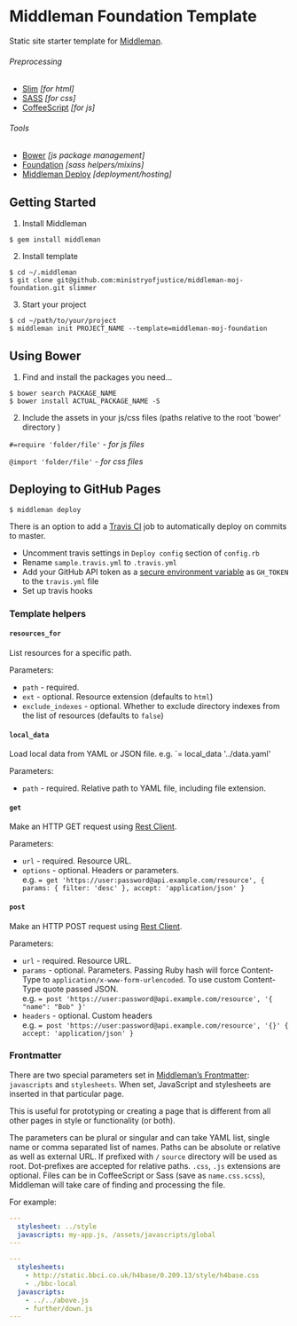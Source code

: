 Middleman Foundation Template
=============================

Static site starter template for [Middleman](http://middlemanapp.com).

###### Preprocessing
- [Slim](http://slim-lang.com) *[for html]*
- [SASS](http://sass-lang.com) *[for css]*
- [CoffeeScript](http://coffeescript.org) *[for js]*

###### Tools
- [Bower](http://bower.io) *[js package management]*
- [Foundation](http://foundation.zurb.com/docs/) *[sass helpers/mixins]*
- [Middleman Deploy](https://github.com/karlfreeman/middleman-deploy) *[deployment/hosting]*

## Getting Started

1. Install Middleman

  ```
  $ gem install middleman
  ```

2. Install template

  ```
  $ cd ~/.middleman
  $ git clone git@github.com:ministryofjustice/middleman-moj-foundation.git slimmer
  ```

3. Start your project

  ```
  $ cd ~/path/to/your/project
  $ middleman init PROJECT_NAME --template=middleman-moj-foundation
  ```

## Using Bower

1. Find and install the packages you need...

  ```
  $ bower search PACKAGE_NAME
  $ bower install ACTUAL_PACKAGE_NAME -S
  ```

2. Include the assets in your js/css files (paths relative to the root 'bower' directory )

  `#=require 'folder/file'` - *for js files*
  
  `@import 'folder/file'` - *for css files*

## Deploying to GitHub Pages

`$ middleman deploy`

There is an option to add a [Travis CI](https://travis-ci.org/) job to automatically deploy on commits to master. 

- Uncomment travis settings in `Deploy config` section of `config.rb`
- Rename `sample.travis.yml` to `.travis.yml`
- Add your GitHub API token as a [secure environment variable](http://docs.travis-ci.com/user/environment-variables/#Secure-Variables) as `GH_TOKEN` to the `travis.yml` file
- Set up travis hooks


### Template helpers

#### `resources_for`
List resources for a specific path.

Parameters:
  - `path` - required.
  - `ext` - optional. Resource extension (defaults to `html`)
  - `exclude_indexes` - optional. Whether to exclude directory indexes from the list of resources (defaults to `false`)

#### `local_data`
Load local data from YAML or JSON file. e.g. `= local_data '../data.yaml'

Parameters:
  - `path` - required. Relative path to YAML file, including file extension.

#### `get`
Make an HTTP GET request using [Rest Client](https://github.com/rest-client/rest-client).

Parameters:
  - `url` - required. Resource URL.
  - `options` - optional. Headers or parameters.  
     e.g. `= get 'https://user:password@api.example.com/resource', { params: { filter: 'desc' }, accept: 'application/json' }`

#### `post`
Make an HTTP POST request using [Rest Client](https://github.com/rest-client/rest-client).

Parameters:
  - `url` - required. Resource URL.
  - `params` - optional. Parameters. Passing Ruby hash will force Content-Type to `application/x-www-form-urlencoded`. To use custom Content-Type quote passed JSON.  
     e.g. `= post 'https://user:password@api.example.com/resource', '{ "name": "Bob" }'`
  - `headers` - optional. Custom headers  
     e.g. `= post 'https://user:password@api.example.com/resource', '{}' { accept: 'application/json' }`

### Frontmatter

There are two special parameters set in [Middleman’s Frontmatter](http://middlemanapp.com/basics/frontmatter/):
`javascripts` and `stylesheets`. When set, JavaScript and stylesheets are inserted in that particular page.

This is useful for prototyping or creating a page that is different from all other pages in style or functionality (or both).

The parameters can be plural or singular and can take YAML list, single name or comma separated list of names. Paths can be absolute or relative as well as external URL. If prefixed with `/` `source` directory will be used as root. Dot-prefixes are accepted for relative paths. `.css`, `.js` extensions are optional. Files can be in CoffeeScript or Sass (save as `name.css.scss`), Middleman will take care of finding and processing the file.

For example:

```yaml
---
  stylesheet: ../style
  javascripts: my-app.js, /assets/javascripts/global
---

---
  stylesheets:
    - http://static.bbci.co.uk/h4base/0.209.13/style/h4base.css
    - ./bbc-local
  javascripts:
    - ../../above.js
    - further/down.js
---
```
